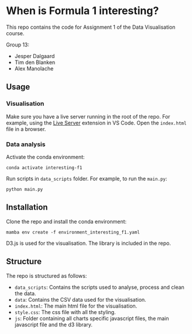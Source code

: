 # When is Formula 1 interesting?
This repo contains the code for Assignment 1 of the Data Visualisation course.

Group 13: 
- Jesper Dalgaard
- Tim den Blanken
- Alex Manolache

## Usage
### Visualisation
Make sure you have a live server running in the root of the repo. For example, using the [Live Server](https://marketplace.visualstudio.com/items?itemName=ritwickdey.LiveServer) extension in VS Code.
Open the `index.html` file in a browser.

### Data analysis
Activate the conda environment: 
```
conda activate interesting-f1
```
Run scripts in `data_scripts` folder. For example, to run the `main.py`: 
```
python main.py
```

## Installation
Clone the repo and install the conda environment:
```
mamba env create -f environment_interesting_f1.yaml
```
D3.js is used for the visualisation. The library is included in the repo.

## Structure
The repo is structured as follows:
- `data_scripts`: Contains the scripts used to analyse, process and clean the data.
- `data`: Contains the CSV data used for the visualisation.
- `index.html`: The main html file for the visualisation.
- `style.css`: The css file with all the styling.
- `js`: Folder containing all charts specific javascript files, the main javascript file and the d3 library.


